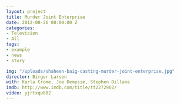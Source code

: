 ```yaml
---
layout: project
title: Murder Joint Enterprise
date: 2012-08-26 00:00:00 Z
categories:
- Television
- All
tags:
- example
- news
- story

img: "/uploads/shaheen-baig-casting-murder-joint-enterprise.jpg"
director: Birger Larsen
with: Karla Crome, Joe Dempsie, Stephen Dillane
imdb: http://www.imdb.com/title/tt2272902/
video: yjrtxqu882
---
```


